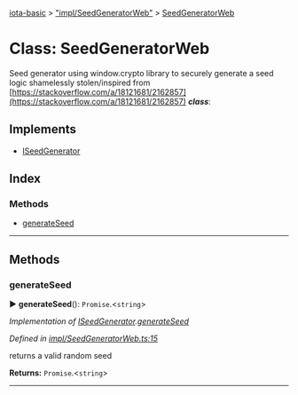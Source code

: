 [iota-basic](../README.md) > ["impl/SeedGeneratorWeb"](../modules/_impl_seedgeneratorweb_.md) > [SeedGeneratorWeb](../classes/_impl_seedgeneratorweb_.seedgeneratorweb.md)



# Class: SeedGeneratorWeb


Seed generator using window.crypto library to securely generate a seed logic shamelessly stolen/inspired from [https://stackoverflow.com/a/18121681/2162857](https://stackoverflow.com/a/18121681/2162857)
*__class__*: 


## Implements

* [ISeedGenerator](../interfaces/_api_seedgenerator_.iseedgenerator.md)

## Index

### Methods

* [generateSeed](_impl_seedgeneratorweb_.seedgeneratorweb.md#generateseed)



---

## Methods
<a id="generateseed"></a>

###  generateSeed

► **generateSeed**(): `Promise`.<`string`>



*Implementation of [ISeedGenerator](../interfaces/_api_seedgenerator_.iseedgenerator.md).[generateSeed](../interfaces/_api_seedgenerator_.iseedgenerator.md#generateseed)*

*Defined in [impl/SeedGeneratorWeb.ts:15](https://github.com/thedewpoint/iota-basic/blob/243d8a8/src/impl/SeedGeneratorWeb.ts#L15)*



returns a valid random seed




**Returns:** `Promise`.<`string`>





___


